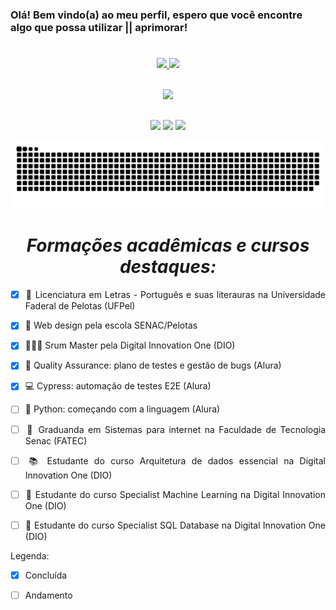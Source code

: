 ### Olá! Bem vindo(a) ao meu perfil, espero que você encontre algo que possa utilizar || aprimorar!

#

<span align="center">
  
<div align="center">
  <a href="https://github.com/jessicagasque">
  <img height="180em" src="https://github-readme-stats.vercel.app/api?username=jessicagasque&show_icons=true&theme=codeSTACKr&include_all_commits=true&count_private=true"/>
  <img height="180em" src="https://github-readme-stats.vercel.app/api/top-langs/?username=jessicagasque&layout=compact&langs_count=7&theme=codeSTACKr"/>
</div>
<div style="display: inline_block"><br>
<p align="center">
  <a href="https://skillicons.dev">
    <img src="https://skillicons.dev/icons?i=html,css,js,java,ts,py,nodejs,react,sqlite,sequelize,discord,git,github,gitlab,jquery,mysql,postgres,redux,sass,spring,selenium,docker,linux,ps,vscode,figma&theme=light" />
  </a>
</p>          
</div>
  
  ##
 
<div> 
   <a href="https://www.instagram.com/jessiicagasque/"><img src="https://img.shields.io/badge/-Instagram-%23E4405F?style=for-the-badge&logo=instagram&logoColor=white" target="_blank"></a>
  <a href = "mailto:jessicapgasque@gmail.com"><img src="https://img.shields.io/badge/-Gmail-%23333?style=for-the-badge&logo=gmail&logoColor=white" target="_blank"></a>
  <a href="https://www.linkedin.com/in/j%C3%A9ssica-gasque-7bb960161/" target="_blank"><img src="https://img.shields.io/badge/-LinkedIn-%230077B5?style=for-the-badge&logo=linkedin&logoColor=white" target="_blank"></a> 
 
  ![Snake animation](https://raw.githubusercontent.com/Platane/snk/output/github-contribution-grid-snake.svg)
 
</div>
  
  </span>
  

<span align="center">
  
# *Formações acadêmicas e cursos destaques:*
  
</span>

  
<span align="justify">
 

- [x] 👩  Licenciatura em Letras - Português e suas literauras na Universidade Faderal de Pelotas (UFPel)

- [x] 🚆  Web design pela escola SENAC/Pelotas

- [x] 👩🏻‍💼  Srum Master pela Digital Innovation One (DIO)
  
- [x] 🚀  Quality Assurance: plano de testes e gestão de bugs (Alura)
  
- [x] 💻  Cypress: automação de testes E2E (Alura)
  
- [ ] 🤖  Python: começando com a linguagem (Alura)

- [ ] 🔗  Graduanda em Sistemas para internet na Faculdade de Tecnologia Senac (FATEC)
  
- [ ] 📚  Estudante do curso Arquitetura de dados essencial na Digital Innovation One (DIO)

- [ ] 🚀  Estudante do curso Specialist Machine Learning na Digital Innovation One (DIO) 

- [ ] 🎲  Estudante do curso Specialist SQL Database na Digital Innovation One (DIO)


  
  
Legenda:
  
- [x] Concluída
  
- [ ] Andamento
  
</span>







